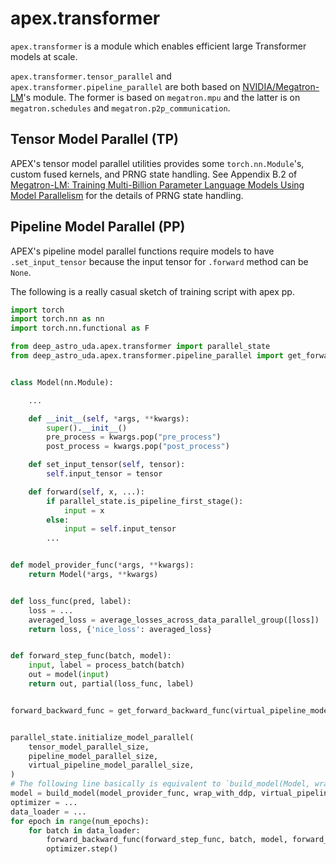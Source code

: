 # apex.transformer

`apex.transformer` is a module which enables efficient large Transformer models at scale.

`apex.transformer.tensor_parallel` and `apex.transformer.pipeline_parallel` are both based on [NVIDIA/Megatron-LM](https://github.com/NVIDIA/Megatron-LM)'s module.
The former is based on `megatron.mpu` and the latter is on `megatron.schedules` and `megatron.p2p_communication`.

## Tensor Model Parallel (TP)

APEX's tensor model parallel utilities provides some `torch.nn.Module`'s, custom fused kernels, and PRNG state handling.
See Appendix B.2 of [Megatron-LM: Training Multi-Billion Parameter Language Models Using Model Parallelism](https://arxiv.org/abs/1909.08053) for the details of
PRNG state handling.

## Pipeline Model Parallel (PP)
APEX's pipeline model parallel functions require models to have `.set_input_tensor` because
the input tensor for `.forward` method can be `None`.

The following is a really casual sketch of training script with apex pp.

```python
import torch
import torch.nn as nn
import torch.nn.functional as F

from deep_astro_uda.apex.transformer import parallel_state
from deep_astro_uda.apex.transformer.pipeline_parallel import get_forward_backward_func


class Model(nn.Module):

    ...

    def __init__(self, *args, **kwargs):
        super().__init__()
        pre_process = kwargs.pop("pre_process")
        post_process = kwargs.pop("post_process")

    def set_input_tensor(self, tensor):
        self.input_tensor = tensor

    def forward(self, x, ...):
        if parallel_state.is_pipeline_first_stage():
            input = x
        else:
            input = self.input_tensor
        ...


def model_provider_func(*args, **kwargs):
    return Model(*args, **kwargs)


def loss_func(pred, label):
    loss = ...
    averaged_loss = average_losses_across_data_parallel_group([loss])
    return loss, {'nice_loss': averaged_loss}


def forward_step_func(batch, model):
    input, label = process_batch(batch)
    out = model(input)
    return out, partial(loss_func, label)


forward_backward_func = get_forward_backward_func(virtual_pipeline_model_parallel_size, pipeline_model_parallel_size)


parallel_state.initialize_model_parallel(
    tensor_model_parallel_size,
    pipeline_model_parallel_size,
    virtual_pipeline_model_parallel_size,
)
# The following line basically is equivalent to `build_model(Model, wrap_with_ddp, virtual_pipeline_model_parallel_size, *model_args, **model_kwargs)`
model = build_model(model_provider_func, wrap_with_ddp, virtual_pipeline_model_parallel_size, *model_args, **model_kwargs)
optimizer = ...
data_loader = ...
for epoch in range(num_epochs):
    for batch in data_loader:
        forward_backward_func(forward_step_func, batch, model, forward_only=False, tensor_shape)
        optimizer.step()
```
